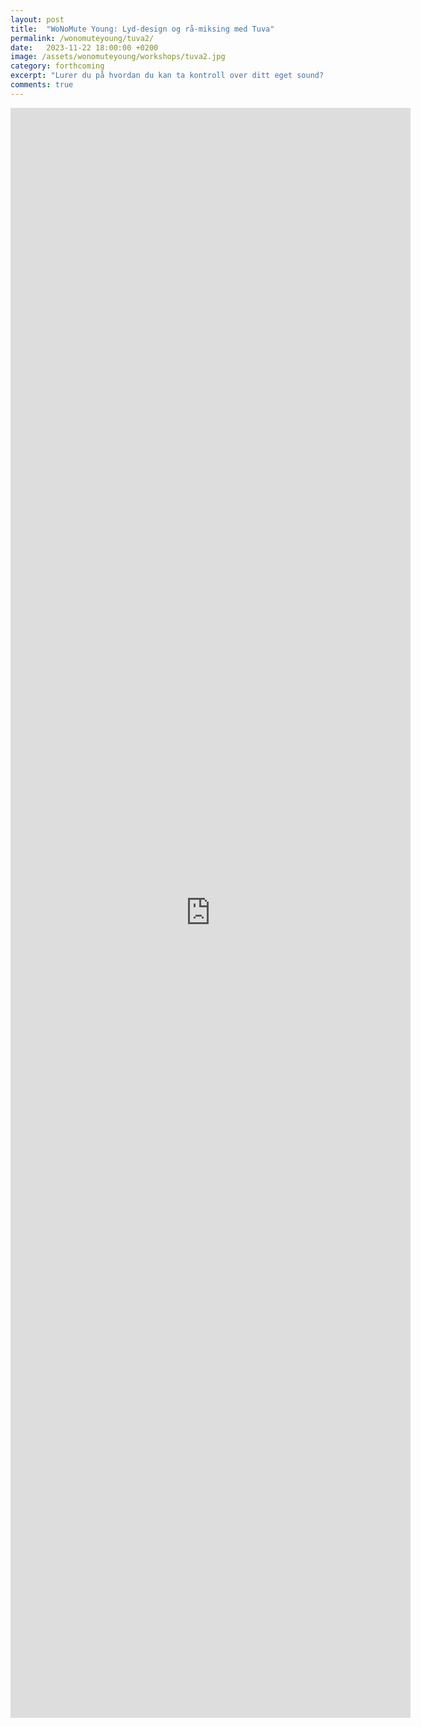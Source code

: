```yaml
---
layout: post
title:  "WoNoMute Young: Lyd-design og rå-miksing med Tuva"
permalink: /wonomuteyoung/tuva2/
date:   2023-11-22 18:00:00 +0200
image: /assets/wonomuteyoung/workshops/tuva2.jpg
category: forthcoming
excerpt: "Lurer du på hvordan du kan ta kontroll over ditt eget sound? Kunne du ønske at demoene dine hørtes bedre ut med hjelp av noen få mikse-triks? Eller er du interessert i å begynne å mikse selv? Her får du en introduksjon til både lyd-design og enkel miksing. "
comments: true
---
```


<iframe src="https://docs.google.com/forms/d/e/1FAIpQLSdNSWmjuEaT0LXZc4p8Yk4VU-JIkXMrADZGp03LPS9YoDptEQ/viewform?embedded=true" width="640" height="2576" frameborder="0" marginheight="0" marginwidth="0">Laster inn …</iframe>